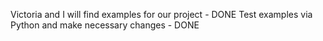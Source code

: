 Victoria and I will find examples for our project - DONE
Test examples via Python and make necessary changes - DONE 
